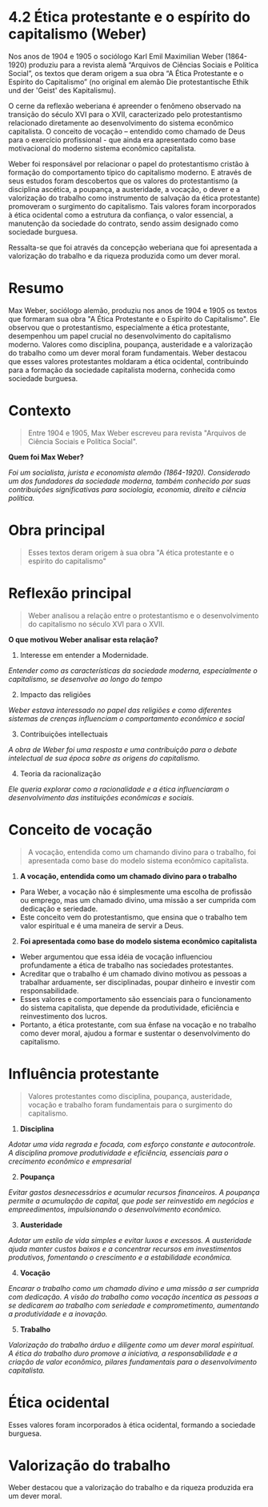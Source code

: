 # 4.2 Ética protestante e o espírito do capitalismo (Weber)

Nos anos de 1904 e 1905 o sociólogo Karl Emil Maximilian Weber (1864-1920) produziu para a revista alemã “Arquivos de Ciências Sociais e Política Social”, os textos que deram origem a sua obra “A Ética Protestante e o Espírito do Capitalismo” (no original em alemão Die protestantische Ethik und der 'Geist' des Kapitalismu).

O cerne da reflexão weberiana é apreender o fenômeno observado na transição do século XVI para o XVII, caracterizado pelo protestantismo relacionado diretamente ao desenvolvimento do sistema econômico capitalista. O conceito de vocação – entendido como chamado de Deus para o exercício profissional - que ainda era apresentado como base motivacional do moderno sistema econômico capitalista.

Weber foi responsável por relacionar o papel do protestantismo cristão à formação do comportamento típico do capitalismo moderno. E através de seus estudos foram descobertos que os valores do protestantismo (a disciplina ascética, a poupança, a austeridade, a vocação, o dever e a valorização do trabalho como instrumento de salvação da ética protestante) promoveram o surgimento do capitalismo. Tais valores foram incorporados à ética ocidental como a estrutura da confiança, o valor essencial, a manutenção da sociedade do contrato, sendo assim designado como sociedade burguesa.

Ressalta-se que foi através da concepção weberiana que foi apresentada a valorização do trabalho e da riqueza produzida como um dever moral.

# Resumo

Max Weber, sociólogo alemão, produziu nos anos de 1904 e 1905 os textos que formaram sua obra "A Ética Protestante e o Espírito do Capitalismo". Ele observou que o protestantismo, especialmente a ética protestante, desempenhou um papel crucial no desenvolvimento do capitalismo moderno. Valores como disciplina, poupança, austeridade e a valorização do trabalho como um dever moral foram fundamentais. Weber destacou que esses valores protestantes moldaram a ética ocidental, contribuindo para a formação da sociedade capitalista moderna, conhecida como sociedade burguesa.

# Contexto

> Entre 1904 e 1905, Max Weber escreveu para revista "Arquivos de Ciência Sociais e Política Social".

**Quem foi Max Weber?**

*Foi um socialista, jurista e economista alemão (1864-1920). Considerado um dos fundadores da sociedade moderna, também conhecido por suas contribuições significativas para sociologia, economia, direito e ciência política.*


# Obra principal

> Esses textos deram origem à sua obra "A ética protestante e o espírito do capitalismo"

# Reflexão principal

> Weber analisou a relação entre o protestantismo e o desenvolvimento do capitalismo no século XVI para o XVII.

**O que motivou Weber analisar esta relação?**

1. Interesse em entender a Modernidade.
   
*Entender como as características da sociedade moderna, especialmente o capitalismo, se desenvolve ao longo do tempo*

2. Impacto das religiões

*Weber estava interessado no papel das religiões e como diferentes sistemas de crenças influenciam o comportamento econômico e social*

3. Contribuições intellectuais

*A obra de Weber foi uma resposta e uma contribuição para o debate intelectual de sua época sobre as origens do capitalismo.*

4. Teoria da racionalização

*Ele queria explorar como a racionalidade e a ética influenciaram o desenvolvimento das instituições econômicas e sociais.*

# Conceito de vocação

> A vocação, entendida como um chamando divino para o trabalho, foi apresentada como base do modelo sistema econômico capitalista.

1. **A vocação, entendida como um chamado divino para o trabalho**

- Para Weber, a vocação não é simplesmente uma escolha de profissão ou emprego, mas um chamado divino, uma missão a ser cumprida com dedicação e seriedade.
- Este conceito vem do protestantismo, que ensina que o trabalho tem valor espiritual e é uma maneira de servir a Deus.

2. **Foi apresentada como base do modelo sistema econômico capitalista**

- Weber argumentou que essa idéia de vocação influenciou profundamente a ética de trabalho nas sociedades protestantes.
- Acreditar que o trabalho é um chamado divino motivou as pessoas a trabalhar arduamente, ser disciplinadas, poupar dinheiro e investir com responsabilidade.
- Esses valores e comportamento são essenciais para o funcionamento do sistema capitalista, que depende da produtividade, eficiência e reinvestimento dos lucros.
- Portanto, a ética protestante, com sua ênfase na vocação e no trabalho como dever moral, ajudou a formar e sustentar o desenvolvimento do capitalismo.

# Influência protestante

> Valores protestantes como disciplina, poupança, austeridade, vocação e trabalho foram fundamentais para o surgimento do capitalismo.

1. **Disciplina**

*Adotar uma vida regrada e focada, com esforço constante e autocontrole. A disciplina promove produtividade e eficiência, essenciais para o crecimento econômico e empresarial*

2. **Poupança**

*Evitar gastos desnecessários e acumular recursos financeiros. A poupança permite a acumulação de capital, que pode ser reinvestido em negócios e empreedimentos, impulsionando o desenvolvimento econômico.*

3. **Austeridade**

*Adotar um estilo de vida simples e evitar luxos e excessos. A austeridade ajuda manter custos baixos e a concentrar recursos em investimentos produtivos, fomentando o crescimento e a estabilidade econômica.*

4. **Vocação**

*Encarar o trabalho como um chamado divino e uma missão a ser cumprida com dedicação. A visão do trabalho como vocação incentica as pessoas a se dedicarem ao trabalho com seriedade e comprometimento, aumentando a produtividade e a inovação.*

5. **Trabalho**

*Valorização do trabalho árduo e diligente como um dever moral espiritual. A ética do trabalho duro promove a iniciativa, a responsabilidade e a criação de valor econômico, pilares fundamentais para o desenvolvimento capitalista.*

# Ética ocidental

Esses valores foram incorporados à ética ocidental, formando a sociedade burguesa.

# Valorização do trabalho

Weber destacou que a valorização do trabalho e da riqueza produzida era um dever moral.